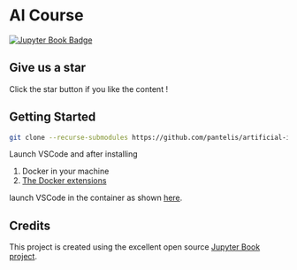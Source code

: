 # AI Course 

<!-- <a rel="license" href="http://creativecommons.org/licenses/by/4.0/"><img alt="Creative Commons License" style="border-width:0" src="https://i.creativecommons.org/l/by/4.0/88x31.png" /></a><br />This work is licensed under a <a rel="license" href="http://creativecommons.org/licenses/by/4.0/">Creative Commons Attribution 4.0 International License</a>. -->

[![Jupyter Book Badge](https://jupyterbook.org/badge.svg)](https://pantelis.github.io/artificial_intelligence/)

## Give us a star

Click the star button if you like the content !

## Getting Started

```bash
git clone --recurse-submodules https://github.com/pantelis/artificial-intelligence.git
```

Launch VSCode and after installing 

1. Docker in your machine
2. [The Docker extensions](https://code.visualstudio.com/docs/devcontainers/containers) 
  
launch VSCode in the container as shown [here](https://marketplace.visualstudio.com/items?itemName=ms-vscode-remote.remote-containers). 

## Credits

This project is created using the excellent open source [Jupyter Book project](https://jupyterbook.org/).

